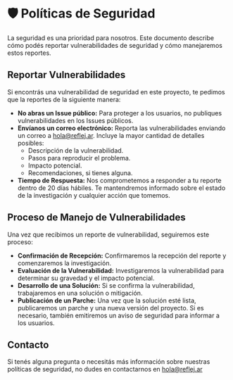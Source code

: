 # 🛡️ Políticas de Seguridad

La seguridad es una prioridad para nosotros. Este documento describe cómo podés reportar vulnerabilidades de seguridad y cómo manejaremos estos reportes.

## Reportar Vulnerabilidades

Si encontrás una vulnerabilidad de seguridad en este proyecto, te pedimos que la reportes de la siguiente manera:

- **No abras un Issue público:** Para proteger a los usuarios, no publiques vulnerabilidades en los Issues públicos.
- **Envíanos un correo electrónico:** Reporta las vulnerabilidades enviando un correo a [hola@reflej.ar](mailto:hola@reflej.ar). Incluye la mayor cantidad de detalles posibles:
  - Descripción de la vulnerabilidad.
  - Pasos para reproducir el problema.
  - Impacto potencial.
  - Recomendaciones, si tienes alguna.
- **Tiempo de Respuesta:** Nos comprometemos a responder a tu reporte dentro de 20 días hábiles. Te mantendremos informado sobre el estado de la investigación y cualquier acción que tomemos.

## Proceso de Manejo de Vulnerabilidades

Una vez que recibimos un reporte de vulnerabilidad, seguiremos este proceso:

- **Confirmación de Recepción:** Confirmaremos la recepción del reporte y comenzaremos la investigación.
- **Evaluación de la Vulnerabilidad:** Investigaremos la vulnerabilidad para determinar su gravedad y el impacto potencial.
- **Desarrollo de una Solución:** Si se confirma la vulnerabilidad, trabajaremos en una solución o mitigación.
- **Publicación de un Parche:** Una vez que la solución esté lista, publicaremos un parche y una nueva versión del proyecto. Si es necesario, también emitiremos un aviso de seguridad para informar a los usuarios.

## Contacto

Si tenés alguna pregunta o necesitás más información sobre nuestras políticas de seguridad, no dudes en contactarnos en [hola@reflej.ar](mailto:hola@reflej.ar)
